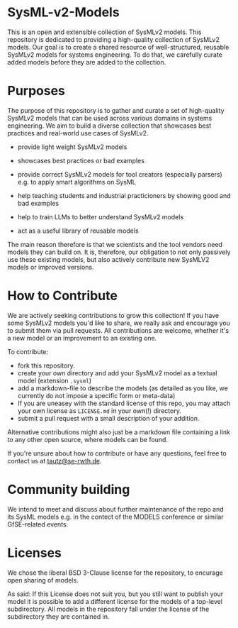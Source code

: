 # SysML-v2-Models

This is an open and extensible collection of SysMLv2 models. This repository is
dedicated to providing a high-quality collection of SysMLv2 models. Our goal is
to create a shared resource of well-structured, reusable SysMLv2 models for
systems engineering. To do that, we carefully curate added models before they
are added to the collection. 

# Purposes
 
The purpose of this repository is to gather and curate a set of high-quality
SysMLv2 models that can be used across various domains in systems engineering.
We aim to build a diverse collection that showcases best practices and
real-world use cases of SysMLv2. 

* provide light weight SysMLv2 models 

* showcases best practices or bad examples

* provide correct SysMLv2 models for tool creators (especially parsers) e.g. to
apply smart algorithms on SysML 

* help teaching students and industrial practicioners by showing good and bad
  examples 
  
* help to train LLMs to better understand SysMLv2 models

* act as a useful library of reusable models

The main reason therefore is that we scientists and the tool vendors need models
they can build on. It is, therefore, our obligation to not only passively use
these existing models, but also actively contribute new SysMLV2 models or
improved versions. 

# How to Contribute

We are actively seeking contributions to grow this collection! If you have some
SysMLv2 models you'd like to share, we really ask and encourage you to submit
them via pull requests. All contributions are welcome, whether it's a new model
or an improvement to an existing one. 

To contribute:

* fork this repository.
* create your own directory and add your SysMLv2 model as a textual model
  (extension `.sysml`) 
* add a markdown-file to describe the models (as detailed as you like, we
  currently do not impose a specific form or meta-data)
* If you are uneasey with the standard license of this repo, you may attach your
  own license as `LICENSE.md` in your own(!) directory. 
* submit a pull request with a small description of your addition.

Alternative contributions might also just be a markdown file containing a link
to any other open source, where models can be found.

If you're unsure about how to contribute or have any questions, feel free to
contact us at tautz@se-rwth.de. 

# Community building

We intend to meet and discuss about further maintenance of the repo and its
SysML models e.g. in the contect of the MODELS conference or similar
GfSE-related events. 

# Licenses

We chose the liberal BSD 3-Clause license for the repository, to encurage open sharing of
models. 

As said: If this License does not suit you, but you still want to publish your
model it is possible to add a different license for the models of a top-level
subdirectory. All models in the repository fall under the license of the
subdirectory they are contained in. 


